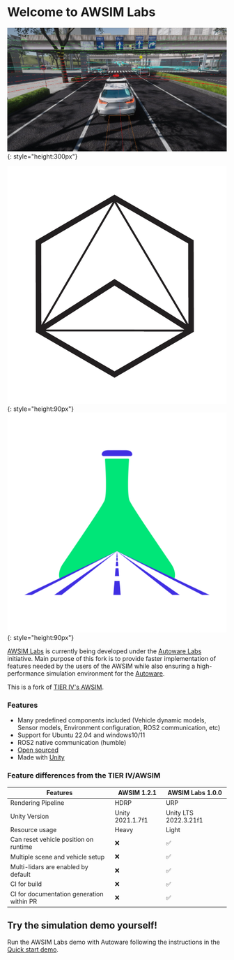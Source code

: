 # Welcome to AWSIM Labs

![](assets/images/E2ESim.png){: style="height:300px"}

![](assets/images/autoware-foundation.png){: style="height:90px"}
![](assets/images/awsim-labs-logo.png){: style="height:90px"}

[AWSIM Labs](https://github.com/autowarefoundation/AWSIM-Labs) is currently being developed under the [Autoware Labs](https://github.com/orgs/autowarefoundation/discussions/4550) initiative. Main purpose of this fork is to provide faster implementation of features needed by the users of the AWSIM while also ensuring a high-performance simulation environment for the [Autoware](https://github.com/autowarefoundation/autoware).

This is a fork of [TIER IV's AWSIM](https://github.com/tier4/AWSIM).

### Features

- Many predefined components included (Vehicle dynamic models, Sensor models, Environment configuration, ROS2 communication, etc)
- Support for Ubuntu 22.04 and windows10/11
- ROS2 native communication (humble)
- [Open sourced](https://autowarefoundation.com/autowarefoundation/AWSIM)
- Made with [Unity](https://unity.com/)


### Feature differences from the TIER IV/AWSIM

| Features                                  | AWSIM 1.2.1      | AWSIM Labs 1.0.0 |
|-------------------------------------------|------------------|-----------------------|
| Rendering Pipeline                        | HDRP             | URP                   |
| Unity Version                             | Unity 2021.1.7f1 | Unity LTS 2022.3.21f1 |
| Resource usage                            | Heavy            | Light                 |
| Can reset vehicle position on runtime     | ❌                | ✅                     |
| Multiple scene and vehicle setup          | ❌                | ✅                     |
| Multi-lidars are enabled by default       | ❌                | ✅                     |
| CI for build                              | ❌                | ✅                     |
| CI for documentation generation within PR | ❌                | ✅                     |

## Try the simulation demo yourself!

Run the AWSIM Labs demo with Autoware following the instructions in the [Quick start demo](./GettingStarted/QuickStartDemo/index.md).
